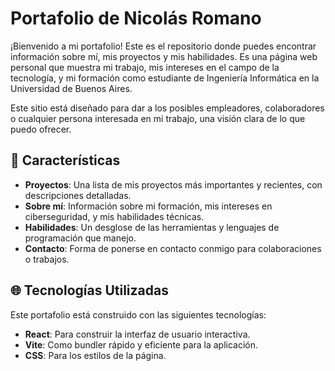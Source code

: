 # Portafolio de Nicolás Romano

¡Bienvenido a mi portafolio! Este es el repositorio donde puedes encontrar información sobre mí, mis proyectos y mis habilidades. Es una página web personal que muestra mi trabajo, mis intereses en el campo de la tecnología, y mi formación como estudiante de Ingeniería Informática en la Universidad de Buenos Aires.

Este sitio está diseñado para dar a los posibles empleadores, colaboradores o cualquier persona interesada en mi trabajo, una visión clara de lo que puedo ofrecer.

## 🚀 Características

- **Proyectos**: Una lista de mis proyectos más importantes y recientes, con descripciones detalladas.
- **Sobre mí**: Información sobre mi formación, mis intereses en ciberseguridad, y mis habilidades técnicas.
- **Habilidades**: Un desglose de las herramientas y lenguajes de programación que manejo.
- **Contacto**: Forma de ponerse en contacto conmigo para colaboraciones o trabajos.

## 🌐 Tecnologías Utilizadas

Este portafolio está construido con las siguientes tecnologías:

- **React**: Para construir la interfaz de usuario interactiva.
- **Vite**: Como bundler rápido y eficiente para la aplicación.
- **CSS**: Para los estilos de la página.

